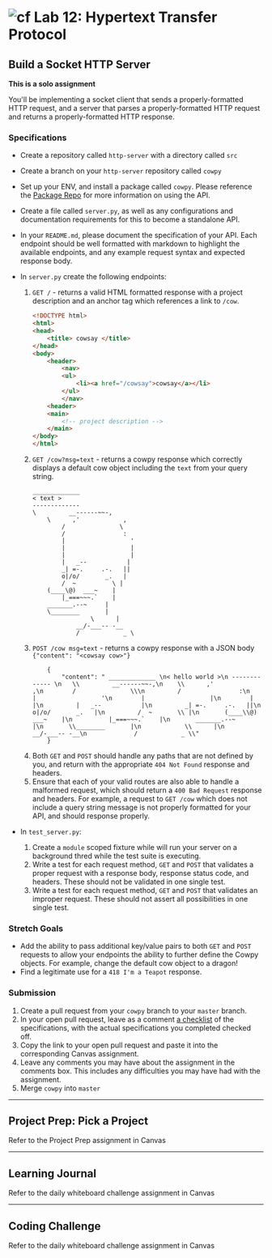 # ![cf](http://i.imgur.com/7v5ASc8.png) Lab 12: Hypertext Transfer Protocol

## Build a Socket HTTP Server

**This is a solo assignment**

You'll be implementing a socket client that sends a properly-formatted HTTP request, and a server that parses a properly-formatted HTTP request and returns a properly-formatted HTTP response.

### Specifications
- Create a repository called `http-server` with a directory called `src`
- Create a branch on your `http-server` repository called `cowpy`
- Set up your ENV, and install a package called `cowpy`. Please reference the [Package Repo](https://github.com/jeffbuttars/cowpy) for more information on using the API.
- Create a file called `server.py`, as well as any configurations and documentation requirements for this to become a standalone API.
- In your `README.md`, please document the specification of your API. Each endpoint should be well formatted with markdown to highlight the available endpoints, and any example request syntax and expected response body.

- In `server.py` create the following endpoints:
    1. `GET /` - returns a valid HTML formatted response with a project description and an anchor tag which references a link to `/cow`.
        ```html
        <!DOCTYPE html>
        <html>
        <head>
            <title> cowsay </title>
        </head>
        <body>
            <header>
                <nav>
                <ul>
                    <li><a href="/cowsay">cowsay</a></li>
                </ul>
                </nav>
            <header>
            <main>
                <!-- project description -->
            </main>
        </body>
        </html>
        ```
    2. `GET /cow?msg=text` - returns a cowpy response which correctly displays a default cow object including the `text` from your query string.
        ```
        _____________
        < text >
        -------------
        \         __------~~-,
            \      ,'            ,
                /               \
                /                :
                |                  '
                |                  |
                |                  |
                |   _--           |
                _| =-.     .-.   ||
                o|/o/       _.   |
                /  ~          \ |
            (____\@)  ___~    |
                |_===~~~.`    |
            _______.--~     |
            \________       |
                        \      |
                    __/-___-- -__
                    /            _ \
        ```
    3. `POST /cow msg=text` - returns a cowpy response with a JSON body `{"content": "<cowsay cow>"}`
        ```
            {
                "content": " _____________ \n< hello world >\n ------------- \n   \\         __------~~-,\n    \\      ,'            ,\n        /               \\\n         /                :\n        |                  '\n        |                  |\n        |                  |\n         |   _--           |\n         _| =-.     .-.   ||\n         o|/o/       _.   |\n         /  ~       \\ |\n       (____\\@)  ___~    |\n          |_===~~~.`    |\n       _______.--~     |\n       \\________       |\n            \\      |\n              __/-___-- -__\n             /            _ \\"
            }
        ```
    4. Both `GET` and `POST` should handle any paths that are not defined by you, and return with the appropriate `404 Not Found` response and headers.
    5. Ensure that each of your valid routes are also able to handle a malformed request, which should return a `400 Bad Request` response and headers. For example, a request to `GET /cow` which does not include a query string message is not properly formatted for your API, and should response properly.

- In `test_server.py`:
    1. Create a `module` scoped fixture while will run your server on a background thred while the test suite is executing.
    2. Write a test for each request method, `GET` and `POST` that validates a proper request with a response body, response status code, and headers. These should not be validated in one single test.
    3. Write a test for each request method, `GET` and `POST` that validates an improper request. These should not assert all possibilities in one single test.


### Stretch Goals
- Add the ability to pass additional key/value pairs to both `GET` and `POST` requests to allow your endpoints the ability to further define the Cowpy objects. For example, change the default cow object to a dragon!
- Find a legitimate use for a `418 I'm a Teapot` response.

### Submission

1. Create a pull request from your `cowpy` branch to your `master` branch.
2. In your open pull request, leave as a comment [a checklist](https://github.com/blog/1825-task-lists-in-all-markdown-documents) of the specifications, with the actual specifications you completed checked off.
3. Copy the link to your open pull request and paste it into the corresponding Canvas assignment.
4. Leave any comments you may have about the assignment in the comments box. This includes any difficulties you may have had with the assignment.
5. Merge `cowpy` into `master`

---

## Project Prep: Pick a Project
Refer to the Project Prep assignment in Canvas

---

## Learning Journal
Refer to the daily whiteboard challenge assignment in Canvas

---

## Coding Challenge
Refer to the daily whiteboard challenge assignment in Canvas
